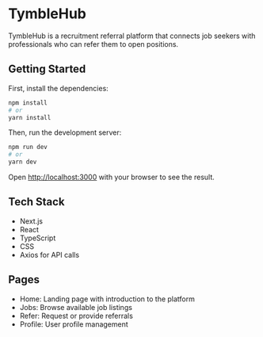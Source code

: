 # TymbleHub

TymbleHub is a recruitment referral platform that connects job seekers with professionals who can refer them to open positions.

## Getting Started

First, install the dependencies:

```bash
npm install
# or
yarn install
```

Then, run the development server:

```bash
npm run dev
# or
yarn dev
```

Open [http://localhost:3000](http://localhost:3000) with your browser to see the result.

## Tech Stack

- Next.js
- React
- TypeScript
- CSS
- Axios for API calls

## Pages

- Home: Landing page with introduction to the platform
- Jobs: Browse available job listings
- Refer: Request or provide referrals
- Profile: User profile management
